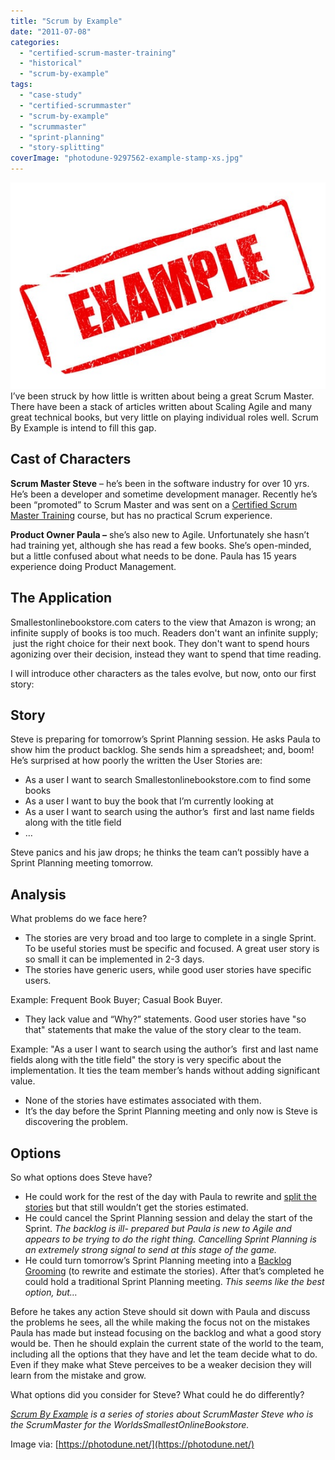 ```yaml
---
title: "Scrum by Example"
date: "2011-07-08"
categories: 
  - "certified-scrum-master-training"
  - "historical"
  - "scrum-by-example"
tags: 
  - "case-study"
  - "certified-scrummaster"
  - "scrum-by-example"
  - "scrummaster"
  - "sprint-planning"
  - "story-splitting"
coverImage: "photodune-9297562-example-stamp-xs.jpg"
---
```


![Example stamp - image licensed from Photodune](images/photodune-9297562-example-stamp-xs.jpg) I’ve been struck by how little is written about being a great Scrum Master. There have been a stack of articles written about Scaling Agile and many great technical books, but very little on playing individual roles well. Scrum By Example is intend to fill this gap.

## Cast of Characters

**Scrum Master Steve** – he’s been in the software industry for over 10 yrs. He’s been a developer and sometime development manager. Recently he’s been “promoted” to Scrum Master and was sent on a [Certified Scrum Master Training](/certified-scrummaster-csm-training) course, but has no practical Scrum experience.

**Product Owner Paula –** she’s also new to Agile. Unfortunately she hasn’t had training yet, although she has read a few books. She’s open-minded, but a little confused about what needs to be done. Paula has 15 years experience doing Product Management.

## The Application

Smallestonlinebookstore.com caters to the view that Amazon is wrong; an infinite supply of books is too much. Readers don't want an infinite supply;  just the right choice for their next book. They don't want to spend hours agonizing over their decision, instead they want to spend that time reading.

I will introduce other characters as the tales evolve, but now, onto our first story:

## Story

Steve is preparing for tomorrow’s Sprint Planning session. He asks Paula to show him the product backlog. She sends him a spreadsheet; and, boom! He’s surprised at how poorly the written the User Stories are:

- As a user I want to search Smallestonlinebookstore.com to find some books
- As a user I want to buy the book that I’m currently looking at
- As a user I want to search using the author’s  first and last name fields along with the title field
- …

Steve panics and his jaw drops; he thinks the team can’t possibly have a Sprint Planning meeting tomorrow.

## Analysis

What problems do we face here?

- The stories are very broad and too large to complete in a single Sprint. To be useful stories must be specific and focused. A great user story is so small it can be implemented in 2-3 days.
- The stories have generic users, while good user stories have specific users.

Example: Frequent Book Buyer; Casual Book Buyer.

- They lack value and “Why?” statements. Good user stories have "so that" statements that make the value of the story clear to the team.

Example: "As a user I want to search using the author’s  first and last name fields along with the title field" the story is very specific about the implementation. It ties the team member’s hands without adding significant value.

- None of the stories have estimates associated with them.
- It’s the day before the Sprint Planning meeting and only now is Steve is discovering the problem.

## Options

So what options does Steve have?

- He could work for the rest of the day with Paula to rewrite and [split the stories](/blog/more-notes-on-story-splitting.html) but that still wouldn’t get the stories estimated.
- He could cancel the Sprint Planning session and delay the start of the Sprint. _The backlog is ill- prepared but Paula is new to Agile and appears to be trying to do the right thing. Cancelling Sprint Planning is an extremely strong signal to send at this stage of the game._
- He could turn tomorrow’s Sprint Planning meeting into a [Backlog Grooming](/blog/basic-explanation-of-the-different-parts-of-agile-planning.html) (to rewrite and estimate the stories). After that’s completed he could hold a traditional Sprint Planning meeting. _This seems like the best option, but…_

Before he takes any action Steve should sit down with Paula and discuss the problems he sees, all the while making the focus not on the mistakes Paula has made but instead focusing on the backlog and what a good story would be. Then he should explain the current state of the world to the team, including all the options that they have and let the team decide what to do. Even if they make what Steve perceives to be a weaker decision they will learn from the mistake and grow.

What options did you consider for Steve? What could he do differently?

_[Scrum By Example](/blog/scrum-by-example.html) is a series of stories about ScrumMaster Steve who is the ScrumMaster for the WorldsSmallestOnlineBookstore._

Image via: [https://photodune.net/](https://photodune.net/)
